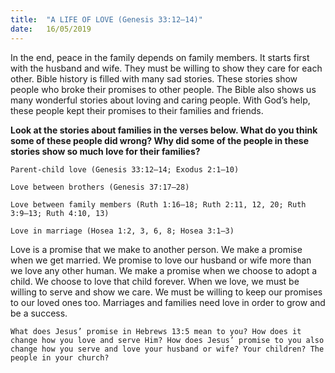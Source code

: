 ```yaml
---
title:  "A LIFE OF LOVE (Genesis 33:12–14)"
date:   16/05/2019
---
```




In the end, peace in the family depends on family members. It starts first with the husband and wife. They must be willing to show they care for each other. Bible history is filled with many sad stories. These stories show people who broke their promises to other people. The Bible also shows us many wonderful stories about loving and caring people. With God’s help, these people kept their promises to their families and friends.

**Look at the stories about families in the verses below. What do you think some of these people did wrong? Why did some of the people in these stories show so much love for their families?**

`Parent-child love (Genesis 33:12–14; Exodus 2:1–10)`

`Love between brothers (Genesis 37:17–28)`

`Love between family members (Ruth 1:16–18; Ruth 2:11, 12, 20; Ruth 3:9–13; Ruth 4:10, 13)`

`Love in marriage (Hosea 1:2, 3, 6, 8; Hosea 3:1–3)`

Love is a promise that we make to another person. We make a promise when we get married. We promise to love our husband or wife more than we love any other human. We make a promise when we choose to adopt a child. We choose to love that child forever. When we love, we must be willing to serve and show we care. We must be willing to keep our promises to our loved ones too. Marriages and families need love in order to grow and be a success. 

`What does Jesus’ promise in Hebrews 13:5 mean to you? How does it change how you love and serve Him? How does Jesus’ promise to you also change how you serve and love your husband or wife? Your children? The people in your church?`